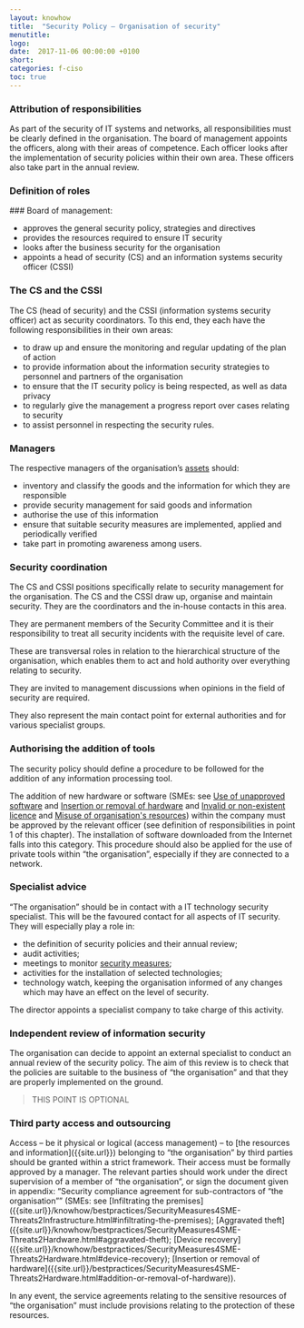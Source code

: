 ```yaml
---
layout: knowhow
title:  "Security Policy – Organisation of security"
menutitle:
logo:
date:  2017-11-06 00:00:00 +0100
short:
categories: f-ciso
toc: true
---
```

<h3 class="titre-page">Attribution of responsibilities</h3>
As part of the security of IT systems and networks, all responsibilities must be clearly defined in the organisation. The board of management appoints the officers, along with their areas of competence. Each officer looks after the implementation of security policies within their own area. These officers also take part in the annual review.

<h3 class="titre-page">Definition of roles</h3>
### Board of management:

* approves the general security policy, strategies and directives
* provides the resources required to ensure IT security
* looks after the business security for the organisation
* appoints a head of security (CS) and an information systems security officer (CSSI)

### The CS and the CSSI
The CS (head of security) and the CSSI (information systems security officer) act as security coordinators. To this end, they each have the following responsibilities in their own areas:

* to draw up and ensure the monitoring and regular updating of the plan of action
* to provide information about the information security strategies to personnel and partners of the organisation
* to ensure that the IT security policy is being respected, as well as data privacy
* to regularly give the management a progress report over cases relating to security
* to assist personnel in respecting the security rules.

### Managers
The respective managers of the organisation’s [assets]({{site.urll}}) should:

* inventory and classify the goods and the information for which they are responsible
* provide security management for said goods and information
* authorise the use of this information
* ensure that suitable security measures are implemented, applied and periodically verified
* take part in promoting awareness among users.

<h3 class="titre-page">Security coordination</h3>
The CS and CSSI positions specifically relate to security management for the organisation. The CS and the CSSI draw up, organise and maintain security. They are the coordinators and the in-house contacts in this area.

They are permanent members of the Security Committee and it is their responsibility to treat all security incidents with the requisite level of care.

These are transversal roles in relation to the hierarchical structure of the organisation, which enables them to act and hold authority over everything relating to security.

They are invited to management discussions when opinions in the field of security are required.

They also represent the main contact point for external authorities and for various specialist groups.

<h3 class="titre-page">Authorising the addition of tools</h3>
The security policy should define a procedure to be followed for the addition of any information processing tool.

The addition of new hardware or software (SMEs: see [Use of unapproved software]({{site.url}}/knowhow/bestpractices/SecurityMeasures4SME-Threats2Software.html#use-of-unapproved-software) and [Insertion or removal of hardware]({{site.url}}/knowhow/bestpractices/SecurityMeasures4SME-Threats2Hardware.html#addition-or-removal-of-hardware) and [Invalid or non-existent licence]({{site.url}}/knowhow/bestpractices/SecurityMeasures4SME-LegalAspects.html#invalid-or-non-existent-licence) and [Misuse of organisation's resources]({{site.url}}/knowhow/bestpractices/SecurityMeasures4SME-Threats2HR.html#misuse-of-it-resources)) within the company must be approved by the relevant officer (see definition of responsibilities in point 1 of this chapter). The installation of software downloaded from the Internet falls into this category. This procedure should also be applied for the use of private tools within “the organisation”, especially if they are connected to a network.

<h3 class="titre-page">Specialist advice</h3>
“The organisation” should be in contact with a IT technology security specialist. This will be the favoured contact for all aspects of IT security. They will especially play a role in:

* the definition of security policies and their annual review;
* audit activities;
* meetings to monitor [security measures]({{site.url}}/publications/ProtectingYourCompany.html);
* activities for the installation of selected technologies;
* technology watch, keeping the organisation informed of any changes which may have an effect on the level of security.

The director appoints a specialist company to take charge of this activity.

<h3 class="titre-page">Independent review of information security</h3>
The organisation can decide to appoint an external specialist to conduct an annual review of the security policy. The aim of this review is to check that the policies are suitable to the business of “the organisation” and that they are properly implemented on the ground.

> THIS POINT IS OPTIONAL

<h3 class="titre-page">Third party access and outsourcing</h3>
Access – be it physical or logical (access management) – to [the resources and information]({{site.url}}) belonging to “the organisation” by third parties should be granted within a strict framework. Their access must be formally approved by a manager. The relevant parties should work under the direct supervision of a member of “the organisation”, or sign the document given in appendix: “Security compliance agreement for sub-contractors of “the organisation”” (SMEs: see [Infiltrating the premises]({{site.url}}/knowhow/bestpractices/SecurityMeasures4SME-Threats2Infrastructure.html#infiltrating-the-premises); [Aggravated theft]({{site.url}}/knowhow/bestpractices/SecurityMeasures4SME-Threats2Hardware.html#aggravated-theft); [Device recovery]({{site.url}}/knowhow/bestpractices/SecurityMeasures4SME-Threats2Hardware.html#device-recovery); [Insertion or removal of hardware]({{site.url}}/bestpractices/SecurityMeasures4SME-Threats2Hardware.html#addition-or-removal-of-hardware)).

In any event, the service agreements relating to the sensitive resources of “the organisation” must include provisions relating to the protection of these resources.
